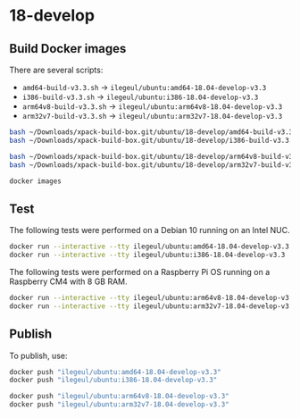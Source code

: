 
# 18-develop

## Build Docker images

There are several scripts:

- `amd64-build-v3.3.sh` -> `ilegeul/ubuntu:amd64-18.04-develop-v3.3`
- `i386-build-v3.3.sh` -> `ilegeul/ubuntu:i386-18.04-develop-v3.3`
- `arm64v8-build-v3.3.sh` -> `ilegeul/ubuntu:arm64v8-18.04-develop-v3.3`
- `arm32v7-build-v3.3.sh` -> `ilegeul/ubuntu:arm32v7-18.04-develop-v3.3`

```sh
bash ~/Downloads/xpack-build-box.git/ubuntu/18-develop/amd64-build-v3.3.sh
bash ~/Downloads/xpack-build-box.git/ubuntu/18-develop/i386-build-v3.3.sh

bash ~/Downloads/xpack-build-box.git/ubuntu/18-develop/arm64v8-build-v3.3.sh
bash ~/Downloads/xpack-build-box.git/ubuntu/18-develop/arm32v7-build-v3.3.sh

docker images
```

## Test

The following tests were performed on a Debian 10
running on an Intel NUC.

```sh
docker run --interactive --tty ilegeul/ubuntu:amd64-18.04-develop-v3.3
docker run --interactive --tty ilegeul/ubuntu:i386-18.04-develop-v3.3
```

The following tests were performed on a Raspberry Pi OS
running on a Raspberry CM4 with 8 GB RAM.

```sh
docker run --interactive --tty ilegeul/ubuntu:arm64v8-18.04-develop-v3.3
docker run --interactive --tty ilegeul/ubuntu:arm32v7-18.04-develop-v3.3
```

## Publish

To publish, use:

```sh
docker push "ilegeul/ubuntu:amd64-18.04-develop-v3.3"
docker push "ilegeul/ubuntu:i386-18.04-develop-v3.3"

docker push "ilegeul/ubuntu:arm64v8-18.04-develop-v3.3"
docker push "ilegeul/ubuntu:arm32v7-18.04-develop-v3.3"
```
